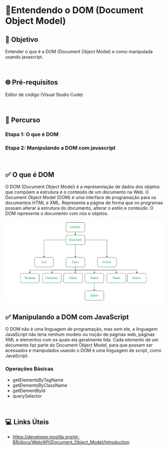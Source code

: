 # 📌**Entendendo o DOM (Document Object Model)**
## 🎯 **Objetivo**
Entender o que é a DOM (Document Object Model) e como
manipulada usando javascript.


<br>

## 🌐 **Pré-requisitos**
Editor de código (Visual Studio Code)

<br>

## 🏁 **Percurso**
### **Etapa 1:** O que é DOM
### **Etapa 2:** Manipulando a DOM com javascript

<br>

## ✅ **O que é DOM**
O DOM (Document Object Model) é a representação de dados dos objetos que compõem a estrutura e o conteúdo de um documento na Web. O Document Object Model (DOM) é uma interface de programação para os documentos HTML e XML. Representa a página de forma que os programas possam alterar a estrutura do documento, alterar o estilo e conteúdo. O DOM representa o documento com nós e objetos.

<img src="../assets/img-19.jpg">

<br>

## ✅ **Manipulando a DOM com JavaScript**
O DOM não é uma linguagem de programação, mas sem ele, a linguagem JavaScript não teria nenhum modelo ou noção de páginas web, páginas XML e elementos com os quais ela geralmente lida. Cada elemento de um documento faz parte do Document Object Model, para que possam ser acessados e manipulados usando o DOM e uma linguagem de script, como JavaScript.

### Operações Básicas
- getElementsByTagName
- getElementsByClassName
- getElementById
- querySelector

<br>

## 💻 **Links Úteis**
- https://developer.mozilla.org/pt-BR/docs/Web/API/Document_Object_Model/Introduction